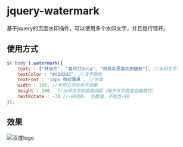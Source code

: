 # jquery-watermark
基于jquery的页面水印插件，可以使用多个水印文字，并且每行错开。
## 使用方式
```javascript
$('body').watermark({
    texts : ["林俊杰", "喜欢打Dota", "但其实更喜欢田馥甄"], //水印文字
    textColor : "#d2d2d2", //文字颜色
    textFont : '14px 微软雅黑', //字体
    width : 100, //水印文字的水平间距
    height : 100,  //水印文字的高度间距（低于文字高度会被替代）
    textRotate : -30 //-90到0， 负数值，不包含-90
});
```
## 效果
![](http://www.baidu.com/img/bdlogo.gif "百度logo")  
